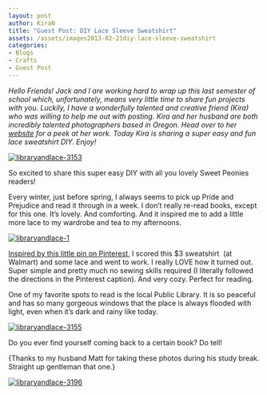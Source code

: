 ```yaml
---
layout: post
author: KiraN
title: "Guest Post: DIY Lace Sleeve Sweatshirt"
assets: /assets/images2013-02-21diy-lace-sleeve-sweatshirt
categories: 
- Blogs
- Crafts
- Guest Post
---
```


_Hello Friends! Jack and I are working hard to wrap up this last semester of school which, unfortunately, means very little time to share fun projects with you. Luckily, I have a wonderfully talented and creative friend (Kira) who was willing to help me out with posting. Kira and her husband are both incredibly talented photographers based in Oregon. Head over to her [website](http://www.kiraandmatt.com) for a peek at her work. Today Kira is sharing a super easy and fun lace sweatshirt DIY. Enjoy!_

[![libraryandlace-3153](jekyll_uploads/2013/02/libraryandlace-3153-575x862.png)](http://www.sweetpeonies.com/2013/02/diy-lace-sleeve-sweatshirt/libraryandlace-3153/)

So excited to share this super easy DIY with all you lovely Sweet Peonies readers!

Every winter, just before spring, I always seems to pick up Pride and Prejudice and read it through in a week. I don’t really re-read books, except for this one. It’s lovely. And comforting. And it inspired me to add a little more lace to my wardrobe and tea to my afternoons.

[![libraryandlace-1](jekyll_uploads/2013/02/libraryandlace-1-575x431.png)](http://www.sweetpeonies.com/2013/02/diy-lace-sleeve-sweatshirt/libraryandlace-1/)

[Inspired by this little pin on Pinterest](http://pinterest.com/pin/77053843596992620/), I scored this $3 sweatshirt  (at Walmart) and some lace and went to work. I really LOVE how it turned out. Super simple and pretty much no sewing skills required (I literally followed the directions in the Pinterest caption). And very cozy. Perfect for reading.

One of my favorite spots to read is the local Public Library. It is so peaceful and has so many gorgeous windows that the place is always flooded with light, even when it’s dark and rainy like today.

[![libraryandlace-3155](jekyll_uploads/2013/02/libraryandlace-3155-575x383.png)](http://www.sweetpeonies.com/2013/02/diy-lace-sleeve-sweatshirt/libraryandlace-3155/)

Do you ever find yourself coming back to a certain book? Do tell!

{Thanks to my husband Matt for taking these photos during his study break. Straight up gentleman that one.}

[![libraryandlace-3196](jekyll_uploads/2013/02/libraryandlace-3196-575x383.png)](http://www.sweetpeonies.com/2013/02/diy-lace-sleeve-sweatshirt/libraryandlace-3196/)